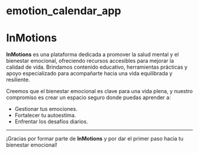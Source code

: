 # emotion_calendar_app

# InMotions

**InMotions** es una plataforma dedicada a promover la salud mental y el bienestar emocional, ofreciendo recursos accesibles para mejorar la calidad de vida. Brindamos contenido educativo, herramientas prácticas y apoyo especializado para acompañarte hacia una vida equilibrada y resiliente.

Creemos que el bienestar emocional es clave para una vida plena, y nuestro compromiso es crear un espacio seguro donde puedas aprender a:

- Gestionar tus emociones.
- Fortalecer tu autoestima.
- Enfrentar los desafíos diarios.

---

¡Gracias por formar parte de **InMotions** y por dar el primer paso hacia tu bienestar emocional!

